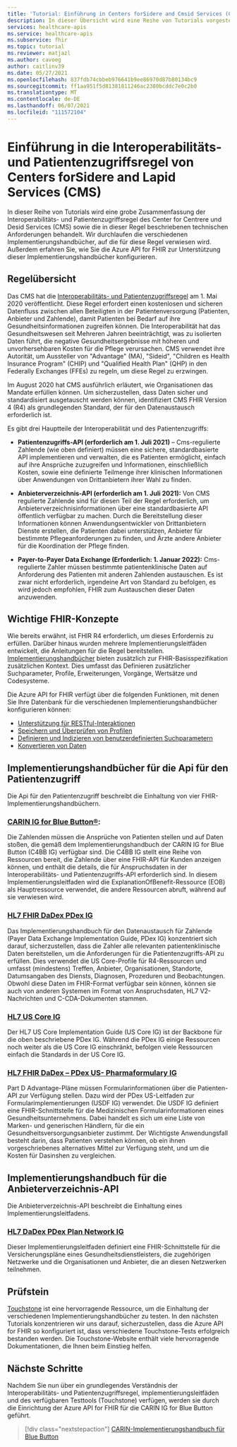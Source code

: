 ```yaml
---
title: 'Tutorial: Einführung in Centers forSidere and Cmsid Services (CMS) – Azure API for FHIR'
description: In dieser Übersicht wird eine Reihe von Tutorials vorgestellt, die sich auf die Interoperabilitäts- und Patientenzugriffsregel des Center for Bestehtre und DerId Services (CMS) beziehen.
services: healthcare-apis
ms.service: healthcare-apis
ms.subservice: fhir
ms.topic: tutorial
ms.reviewer: matjazl
ms.author: cavoeg
author: caitlinv39
ms.date: 05/27/2021
ms.openlocfilehash: 837fdb74cbbeb976641b9ee86970d87b80134bc9
ms.sourcegitcommit: ff1aa951f5d81381811246ac2380bcddc7e0c2b0
ms.translationtype: MT
ms.contentlocale: de-DE
ms.lasthandoff: 06/07/2021
ms.locfileid: "111572104"
---
```

# <a name="centers-for-medicare-and-medicaid-services-cms-interoperability-and-patient-access-rule-introduction"></a>Einführung in die Interoperabilitäts- und Patientenzugriffsregel von Centers forSidere and Lapid Services (CMS)

In dieser Reihe von Tutorials wird eine grobe Zusammenfassung der Interoperabilitäts- und Patientenzugriffsregel des Center for Centrere und Desid Services (CMS) sowie die in dieser Regel beschriebenen technischen Anforderungen behandelt. Wir durchlaufen die verschiedenen Implementierungshandbücher, auf die für diese Regel verwiesen wird. Außerdem erfahren Sie, wie Sie die Azure API for FHIR zur Unterstützung dieser Implementierungshandbücher konfigurieren.


## <a name="rule-overview"></a>Regelübersicht

Das CMS hat die [Interoperabilitäts- und Patientenzugriffsregel](https://www.cms.gov/Regulations-and-Guidance/Guidance/Interoperability/index) am 1. Mai 2020 veröffentlicht. Diese Regel erfordert einen kostenlosen und sicheren Datenfluss zwischen allen Beteiligten in der Patientenversorgung (Patienten, Anbieter und Zahlende), damit Patienten bei Bedarf auf ihre Gesundheitsinformationen zugreifen können. Die Interoperabilität hat das Gesundheitswesen seit Mehreren Jahren beeinträchtigt, was zu isolierten Daten führt, die negative Gesundheitsergebnisse mit höheren und unvorhersehbaren Kosten für die Pflege verursachen. CMS verwendet ihre Autorität, um Aussteller von "Advantage" (MA), "Sideid", "Children es Health Insurance Program" (CHIP) und "Qualified Health Plan" (QHP) in den Federally Exchanges (FFEs) zu regeln, um diese Regel zu erzwingen. 

Im August 2020 hat CMS ausführlich erläutert, wie Organisationen das Mandate erfüllen können. Um sicherzustellen, dass Daten sicher und standardisiert ausgetauscht werden können, identifiziert CMS FHIR Version 4 (R4) als grundlegenden Standard, der für den Datenaustausch erforderlich ist. 

Es gibt drei Hauptteile der Interoperabilität und des Patientenzugriffs:

* **Patientenzugriffs-API (erforderlich am 1. Juli 2021)** – Cms-regulierte Zahlende (wie oben definiert) müssen eine sichere, standardbasierte API implementieren und verwalten, die es Patienten ermöglicht, einfach auf ihre Ansprüche zuzugreifen und Informationen, einschließlich Kosten, sowie eine definierte Teilmenge ihrer klinischen Informationen über Anwendungen von Drittanbietern ihrer Wahl zu finden.  

* **Anbieterverzeichnis-API (erforderlich am 1. Juli 2021):** Von CMS regulierte Zahlende sind für diesen Teil der Regel erforderlich, um Anbieterverzeichnisinformationen über eine standardbasierte API öffentlich verfügbar zu machen. Durch die Bereitstellung dieser Informationen können Anwendungsentwickler von Drittanbietern Dienste erstellen, die Patienten dabei unterstützen, Anbieter für bestimmte Pflegeanforderungen zu finden, und Ärzte andere Anbieter für die Koordination der Pflege finden.  

* **Payer-to-Payer Data Exchange (Erforderlich: 1. Januar 2022):** Cms-regulierte Zahler müssen bestimmte patientenklinische Daten auf Anforderung des Patienten mit anderen Zahlenden austauschen. Es ist zwar nicht erforderlich, irgendeine Art von Standard zu befolgen, es wird jedoch empfohlen, FHIR zum Austauschen dieser Daten anzuwenden. 

## <a name="key-fhir-concepts"></a>Wichtige FHIR-Konzepte

Wie bereits erwähnt, ist FHIR R4 erforderlich, um dieses Erfordernis zu erfüllen. Darüber hinaus wurden mehrere Implementierungsleitfäden entwickelt, die Anleitungen für die Regel bereitstellen. [Implementierungshandbücher](https://www.hl7.org/fhir/implementationguide.html) bieten zusätzlich zur FHIR-Basisspezifikation zusätzlichen Kontext. Dies umfasst das Definieren zusätzlicher Suchparameter, Profile, Erweiterungen, Vorgänge, Wertsätze und Codesysteme.

Die Azure API for FHIR verfügt über die folgenden Funktionen, mit denen Sie Ihre Datenbank für die verschiedenen Implementierungshandbücher konfigurieren können:

* [Unterstützung für RESTful-Interaktionen](fhir-features-supported.md)
* [Speichern und Überprüfen von Profilen](validation-against-profiles.md)
* [Definieren und Indizieren von benutzerdefinierten Suchparametern](how-to-do-custom-search.md)
* [Konvertieren von Daten](convert-data.md)

## <a name="patient-access-api-implementation-guides"></a>Implementierungshandbücher für die Api für den Patientenzugriff

Die Api für den Patientenzugriff beschreibt die Einhaltung von vier FHIR-Implementierungshandbüchern.

### <a name="carin-ig-for-blue-button"></a>[CARIN IG for Blue Button®](http://hl7.org/fhir/us/carin-bb/STU1/index.html):

Die Zahlenden müssen die Ansprüche von Patienten stellen und auf Daten stoßen, die gemäß dem Implementierungshandbuch der CARIN IG for Blue Button (C4BB IG) verfügbar sind. Die C4BB IG stellt eine Reihe von Ressourcen bereit, die Zahlende über eine FHIR-API für Kunden anzeigen können, und enthält die details, die für Anspruchsdaten in der Interoperabilitäts- und Patientenzugriffs-API erforderlich sind. In diesem Implementierungsleitfaden wird die ExplanationOfBenefit-Ressource (EOB) als Hauptressource verwendet, die andere Ressourcen abruft, während auf sie verwiesen wird.

### <a name="hl7-fhir-da-vinci-pdex-ig"></a>[HL7 FHIR DaDex PDex IG](http://hl7.org/fhir/us/davinci-pdex/STU1/index.html)

Das Implementierungshandbuch für den Datenaustausch für Zahlende (Payer Data Exchange Implementation Guide, PDex IG) konzentriert sich darauf, sicherzustellen, dass die Zahler alle relevanten patientenklinische Daten bereitstellen, um die Anforderungen für die Patientenzugriffs-API zu erfüllen. Dies verwendet die US Core-Profile für R4-Ressourcen und umfasst (mindestens) Treffen, Anbieter, Organisationen, Standorte, Datumsangaben des Diensts, Diagnosen, Prozeduren und Beobachtungen. Obwohl diese Daten im FHIR-Format verfügbar sein können, können sie auch von anderen Systemen im Format von Anspruchsdaten, HL7 V2-Nachrichten und C-CDA-Dokumenten stammen.

### <a name="hl7-us-core-ig"></a>[HL7 US Core IG](https://www.hl7.org/fhir/us/core/toc.html)

Der HL7 US Core Implementation Guide (US Core IG) ist der Backbone für die oben beschriebene PDex IG. Während die PDex IG einige Ressourcen noch weiter als die US Core IG einschränkt, befolgen viele Ressourcen einfach die Standards in der US Core IG.

### <a name="hl7-fhir-da-vinci---pdex-us-drug-formulary-ig"></a>[HL7 FHIR DaDex – PDex US- Pharmaformulary IG](http://hl7.org/fhir/us/Davinci-drug-formulary/index.html)

Part D Advantage-Pläne müssen Formularinformationen über die Patienten-API zur Verfügung stellen. Dazu wird der PDex US-Leitfaden zur Formularimplementierungen (USDF IG) verwendet. Die USDF IG definiert eine FHIR-Schnittstelle für die Medizinischen Formularinformationen eines Gesundheitsunternehmens. Dabei handelt es sich um eine Liste von Marken- und generischen Händlern, für die ein Gesundheitsversorgungsanbieter zustimmt. Der Wichtigste Anwendungsfall besteht darin, dass Patienten verstehen können, ob ein ihnen vorgeschriebenes alternatives Mittel zur Verfügung steht, und um die Kosten für Dasinshen zu vergleichen.

## <a name="provider-directory-api-implementation-guide"></a>Implementierungshandbuch für die Anbieterverzeichnis-API

Die Anbieterverzeichnis-API beschreibt die Einhaltung eines Implementierungsleitfadens.

### <a name="hl7-da-vinci-pdex-plan-network-ig"></a>[HL7 DaDex PDex Plan Network IG](http://build.fhir.org/ig/HL7/davinci-pdex-plan-net/)

Dieser Implementierungsleitfaden definiert eine FHIR-Schnittstelle für die Versicherungspläne eines Gesundheitsdienstleisters, die zugehörigen Netzwerke und die Organisationen und Anbieter, die an diesen Netzwerken teilnehmen.

## <a name="touchstone"></a>Prüfstein

[Touchstone](https://touchstone.aegis.net/touchstone/) ist eine hervorragende Ressource, um die Einhaltung der verschiedenen Implementierungshandbücher zu testen. In den nächsten Tutorials konzentrieren wir uns darauf, sicherzustellen, dass die Azure API for FHIR so konfiguriert ist, dass verschiedene Touchstone-Tests erfolgreich bestanden werden. Die Touchstone-Website enthält viele hervorragende Dokumentationen, die Ihnen beim Einstieg helfen.

## <a name="next-steps"></a>Nächste Schritte

Nachdem Sie nun über ein grundlegendes Verständnis der Interoperabilitäts- und Patientenzugriffsregel, implementierungsleitfäden und des verfügbaren Testtools (Touchstone) verfügen, werden sie durch die Einrichtung der Azure API for FHIR für die CARIN IG for Blue Button geführt. 

>[!div class="nextstepaction"]
>[CARIN-Implementierungshandbuch für Blue Button](carin-implementation-guide-blue-button-tutorial.md)  